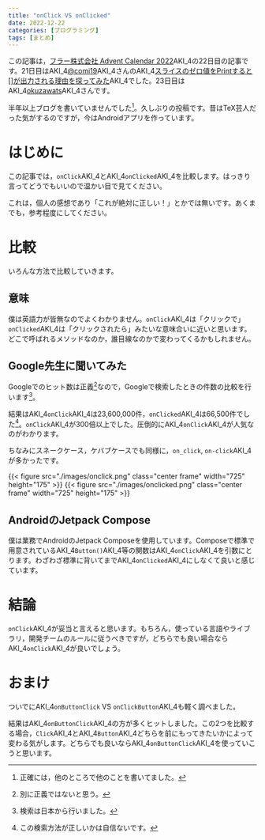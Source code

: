 ```yaml
---
title: "onClick VS onClicked"
date: 2022-12-22
categories: [プログラミング]
tags: [まとめ]
---
```


この記事は，[フラー株式会社 Advent Calendar 2022](https://qiita.com/advent-calendar/2022/fuller-inc)AKI_4の22日目の記事です。21日目はAKI_4[@comi19](https://qiita.com/comi19)AKI_4さんのAKI_4[スライスのゼロ値をPrintすると[]が出力される理由を探ってみた](https://qiita.com/comi19/items/92b31aadf15d77e77f92)AKI_4でした。23日目はAKI_4[okuzawats](https://okuzawats.com/)AKI_4さんです。

半年以上ブログを書いていませんでした[^damolog]。久しぶりの投稿です。昔はTeX芸人だった気がするのですが，今はAndroidアプリを作っています。

[^damolog]: 正確には，他のところで他のことを書いてました。

# はじめに

この記事では，`onClick`AKI_4とAKI_4`onClicked`AKI_4を比較します。はっきり言ってどうでもいいので温かい目で見てください。

これは，個人の感想であり「これが絶対に正しい！」とかでは無いです。あくまでも，参考程度にしてください。

# 比較

いろんな方法で比較していきます。

## 意味

僕は英語力が皆無なのでよくわかりません。`onClick`AKI_4は「クリックで」`onClicked`AKI_4は「クリックされたら」みたいな意味合いに近いと思います。どこで呼ばれるメソッドなのか，誰目線なのかで変わってくるかもしれません。

## Google先生に聞いてみた

Googleでのヒット数は正義[^justice]なので，Googleで検索したときの件数の比較を行います[^japan]。

[^justice]: 別に正義ではないと思う。
[^japan]: 検索は日本から行いました。

結果はAKI_4`onClick`AKI_4は23,600,000件，`onClicked`AKI_4は66,500件でした[^search-method]。`onClick`AKI_4が300倍以上でした。圧倒的にAKI_4`onClick`AKI_4が人気なのがわかります。

ちなみにスネークケース，ケバブケースでも同様に，`on_click`, `on-click`AKI_4が多かったです。

{{< figure src="./images/onclick.png" class="center frame" width="725" height="175" >}}
{{< figure src="./images/onclicked.png" class="center frame" width="725" height="175" >}}

[^search-method]: この検索方法が正しいかは自信ないです。

## AndroidのJetpack Compose

僕は業務でAndroidのJetpack Composeを使用しています。Composeで標準で用意されているAKI_4`Button()`AKI_4等の関数はAKI_4`onClick`AKI_4を引数にとります。わざわざ標準に背いてまでAKI_4`onClicked`AKI_4にしなくて良いと感じています。

# 結論

`onClick`AKI_4が妥当と言えると思います。もちろん，使っている言語やライブラリ，開発チームのルールに従うべきですが，どちらでも良い場合ならAKI_4`onClick`AKI_4が良いでしょう。

# おまけ

ついでにAKI_4`onButtonClick` VS `onClickButton`AKI_4も軽く調べました。

結果はAKI_4`onButtonClick`AKI_4の方が多くヒットしました。この2つを比較する場合，`Click`AKI_4とAKI_4`Button`AKI_4どちらを前にもってきたいかによって変わる気がします。どちらでも良いならAKI_4`onButtonClick`AKI_4を使っていこうと思います。
